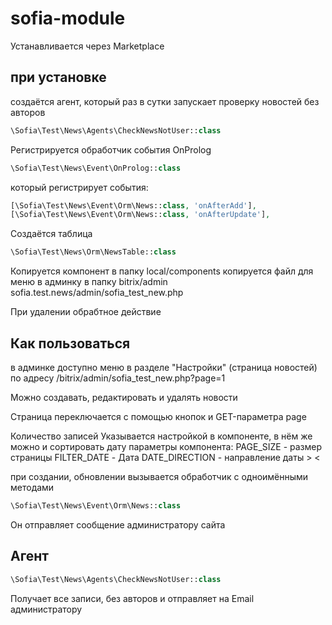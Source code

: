 # sofia-module

Устанавливается через Marketplace

## при установке
создаётся агент, который раз в сутки запускает проверку новостей без авторов
```php
\Sofia\Test\News\Agents\CheckNewsNotUser::class
```

Регистрируется обработчик события OnProlog
```php
\Sofia\Test\News\Event\OnProlog::class
```
который регистрирует события:
```php
[\Sofia\Test\News\Event\Orm\News::class, 'onAfterAdd'],
[\Sofia\Test\News\Event\Orm\News::class, 'onAfterUpdate'],
```
Создаётся таблица
```php
\Sofia\Test\News\Orm\NewsTable::class
```

Копируется компонент в папку local/components
копируется файл для меню в админку в папку bitrix/admin
sofia.test.news/admin/sofia_test_new.php

При удалении обрабтное действие

## Как пользоваться
в админке доступно меню в разделе "Настройки" (страница новостей)
по адресу /bitrix/admin/sofia_test_new.php?page=1

Можно создавать, редактировать и удалять новости

Страница переключается с помощью кнопок и GET-параметра page

Количество записей Указывается настройкой в компоненте, в нём же можно и сортировать дату
параметры компонента:
PAGE_SIZE - размер страницы
FILTER_DATE - Дата
DATE_DIRECTION - направление даты > <

при создании, обновлении вызывается обработчик с одноимёнными методами
```php
\Sofia\Test\News\Event\Orm\News::class
```
Он отправляет сообщение администратору сайта

## Агент
```php
\Sofia\Test\News\Agents\CheckNewsNotUser::class
```
Получает все записи, без авторов и отправляет на Email администратору
